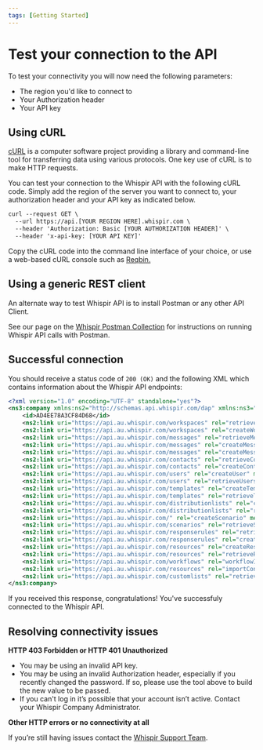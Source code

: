 ```yaml
---
tags: [Getting Started]
---
```


# Test your connection to the API

To test your connectivity you will now need the following parameters:

- The region you'd like to connect to
- Your Authorization header
- Your API key

## Using cURL

[cURL](https://en.wikipedia.org/wiki/CURL) is a computer software project providing a library and command-line tool for transferring data using various protocols. One key use of cURL is to make HTTP requests.

You can test your connection to the Whispir API with the following cURL code. Simply add the region of the server you want to connect to, your authorization header and your API key as indicated below. 

```html
curl --request GET \
  --url https://api.[YOUR REGION HERE].whispir.com \
  --header 'Authorization: Basic [YOUR AUTHORIZATION HEADER]' \
  --header 'x-api-key: [YOUR API KEY]'
```
Copy the cURL code into the command line interface of your choice, or use a web-based cURL console such as [Reqbin.](https://reqbin.com/curl)

## Using a generic REST client

An alternate way to test Whispir API is to install Postman or any other API Client.

See our page on the [Whispir Postman Collection](Test-your-API-connection.md) for instructions on running Whispir API calls with Postman.

## Successful connection

You should receive a status code of `200 (OK)` and the following XML which contains information about the Whispir API endpoints:

```xml
<?xml version="1.0" encoding="UTF-8" standalone="yes"?>
<ns3:company xmlns:ns2="http://schemas.api.whispir.com/dap" xmlns:ns3="http://schemas.api.whispir.com">
    <id>AD4EE78A3CF84D68</id>
    <ns2:link uri="https://api.au.whispir.com/workspaces" rel="retrieveWorkspaces" method="GET"/>
    <ns2:link uri="https://api.au.whispir.com/workspaces" rel="createWorkspaces" method="POST" type="application/vnd.whispir.workspace-v1+xml,application/vnd.whispir.workspace-v1+json"/>
    <ns2:link uri="https://api.au.whispir.com/messages" rel="retrieveMessage" method="GET"/>
    <ns2:link uri="https://api.au.whispir.com/messages" rel="createMessage" method="POST" type="application/vnd.whispir.message-v1+xml,application/vnd.whispir.message-v1+json"/>
    <ns2:link uri="https://api.au.whispir.com/messages" rel="createMessage" method="POST" type="application/vnd.whispir.bulkmessage-v1+xml,application/vnd.whispir.bulkmessage-v1+json"/>
    <ns2:link uri="https://api.au.whispir.com/contacts" rel="retrieveContacts" method="GET"/>
    <ns2:link uri="https://api.au.whispir.com/contacts" rel="createContact" method="POST" type="application/vnd.whispir.contact-v1+xml,application/vnd.whispir.contact-v1+json"/>
    <ns2:link uri="https://api.au.whispir.com/users" rel="createUser" method="POST" type="application/vnd.whispir.user-v1+xml,application/vnd.whispir.user-v1+json"/>
    <ns2:link uri="https://api.au.whispir.com/users" rel="retrieveUsers" method="GET"/>
    <ns2:link uri="https://api.au.whispir.com/templates" rel="createTemplate" method="POST" type="application/vnd.whispir.template-v1+xml,application/vnd.whispir.template-v1+json"/>
    <ns2:link uri="https://api.au.whispir.com/templates" rel="retrieveTemplates" method="GET"/>
    <ns2:link uri="https://api.au.whispir.com/distributionlists" rel="createDistList" method="POST" type="application/vnd.whispir.distributionlist-v1+xml,application/vnd.whispir.distributionlist-v1+json"/>
    <ns2:link uri="https://api.au.whispir.com/distributionlists" rel="retrieveDistLists" method="GET"/>
    <ns2:link uri="https://api.au.whispir.com/" rel="createScenario" method="POST" type="application/vnd.whispir.scenario-v1+xml,application/vnd.whispir.scenario-v1+json"/>
    <ns2:link uri="https://api.au.whispir.com/scenarios" rel="retrieveScenarios" method="GET"/>
    <ns2:link uri="https://api.au.whispir.com/responserules" rel="retrieveResponseRules" method="GET"/>
    <ns2:link uri="https://api.au.whispir.com/responserules" rel="createResponseRule" method="POST" type="application/vnd.whispir.responserule-v1+xml,application/vnd.whispir.responserule-v1+json"/>
    <ns2:link uri="https://api.au.whispir.com/resources" rel="createResource" method="POST" type="application/vnd.whispir.resource-v1+xml,application/vnd.whispir.resource-v1+json"/>
    <ns2:link uri="https://api.au.whispir.com/resources" rel="retrieveResources" method="GET"/>
    <ns2:link uri="https://api.au.whispir.com/workflows" rel="workflowInvoke" method="POST" type="application/vnd.whispir.workflow-v1+xml,application/vnd.whispir.workflow-v1+json"/>
    <ns2:link uri="https://api.au.whispir.com/resources" rel="importContacts" method="POST" type="application/vnd.whispir.importcontact-v1+xml,application/vnd.whispir.importcontact-v1+json"/>
    <ns2:link uri="https://api.au.whispir.com/customlists" rel="retrieveResources" method="GET"/>
</ns3:company>
```

If you received this response, congratulations! You've successfuly connected to the Whispir API.

## Resolving connectivity issues

**HTTP 403 Forbidden or HTTP 401 Unauthorized**
- You may be using an invalid API key.
- You may be using an invalid Authorization header, especially if you recently changed the password. If so, please use the tool above to build the new value to be passed.
- If you can't log in it’s possible that your account isn’t active. Contact your Whispir Company Administrator.

**Other HTTP errors or no connectivity at all**

If you’re still having issues contact the [Whispir Support Team](mailto:'support@whispir.com').


